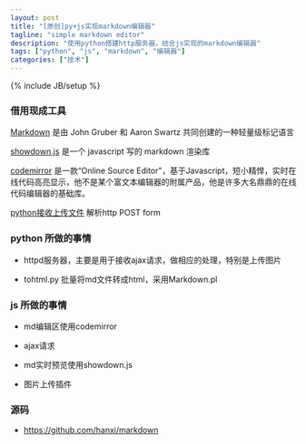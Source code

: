 ```yaml
---
layout: post
title: "[原创]py+js实现markdown编辑器"
tagline: "simple markdown editor"
description: "使用python搭建http服务器，结合js实现的markdown编辑器"
tags: ["python", "js", "markdown", "编辑器"]
categories: ["技术"]
---
```


{% include JB/setup %}

### 借用现成工具

[Markdown](http://daringfireball.net/projects/markdown/) 是由 John Gruber 和 Aaron Swartz 共同创建的一种轻量级标记语言

[showdown.js](http://yanghao.org/tools/markdown.html) 是一个 javascript 写的 markdown 渲染库

[codemirror](http://codemirror.net)  是一款“Online Source Editor”，基于Javascript，短小精悍，实时在线代码高亮显示，他不是某个富文本编辑器的附属产品，他是许多大名鼎鼎的在线代码编辑器的基础库。

[python接收上传文件](http://my.oschina.net/leejun2005/blog/71444) 解析http POST form

### python 所做的事情

* httpd服务器，主要是用于接收ajax请求，做相应的处理，特别是上传图片

* tohtml.py 批量将md文件转成html，采用Markdown.pl

### js 所做的事情

* md编辑区使用codemirror

* ajax请求

* md实时预览使用showdown.js

* 图片上传插件

### 源码

* <https://github.com/hanxi/markdown>
